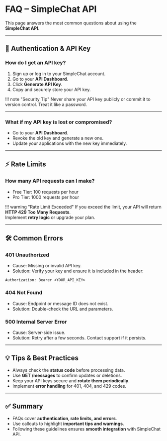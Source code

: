 # FAQ – SimpleChat API

This page answers the most common questions about using the **SimpleChat API**.

---

## 🔑 Authentication & API Key

### How do I get an API key?
1. Sign up or log in to your SimpleChat account.  
2. Go to your **API Dashboard**.  
3. Click **Generate API Key**.  
4. Copy and securely store your API key.

!!! note "Security Tip"
    Never share your API key publicly or commit it to version control. Treat it like a password.

---

### What if my API key is lost or compromised?
- Go to your **API Dashboard**.  
- Revoke the old key and generate a new one.  
- Update your applications with the new key immediately.

---

## ⚡ Rate Limits

### How many API requests can I make?
- Free Tier: 100 requests per hour  
- Pro Tier: 1000 requests per hour  

!!! warning "Rate Limit Exceeded"
    If you exceed the limit, your API will return **HTTP 429 Too Many Requests**.  
    Implement **retry logic** or upgrade your plan.

---

## 🛠️ Common Errors

### 401 Unauthorized
- Cause: Missing or invalid API key.  
- Solution: Verify your key and ensure it is included in the header:

```http
Authorization: Bearer <YOUR_API_KEY>
```

### 404 Not Found
- Cause: Endpoint or message ID does not exist.  
- Solution: Double-check the URL and parameters.

### 500 Internal Server Error
- Cause: Server-side issue.  
- Solution: Retry after a few seconds. Contact support if it persists.

---

## 💡 Tips & Best Practices

- Always check the **status code** before processing data.  
- Use **GET /messages** to confirm updates or deletions.  
- Keep your API keys secure and **rotate them periodically**.  
- Implement **error handling** for 401, 404, and 429 codes.

---

## ✅ Summary

- FAQs cover **authentication, rate limits, and errors**.  
- Use callouts to highlight **important tips and warnings**.  
- Following these guidelines ensures **smooth integration** with SimpleChat API.
